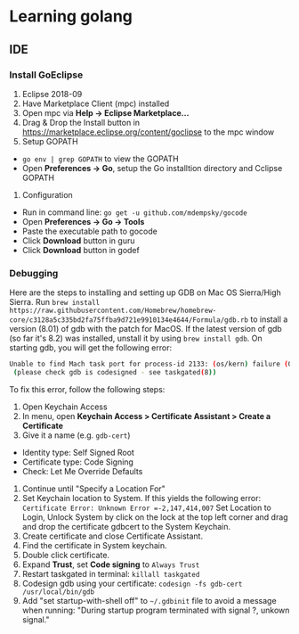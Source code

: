 # Learning golang
## IDE

### Install GoEclipse
1. Eclipse 2018-09
1. Have Marketplace Client (mpc) installed
1. Open mpc via **Help -> Eclipse Marketplace...**
1. Drag & Drop the Install button in https://marketplace.eclipse.org/content/goclipse to the mpc window
1. Setup GOPATH
  * `go env | grep GOPATH` to view the GOPATH
  * Open **Preferences -> Go**, setup the Go installtion directory and Cclipse GOPATH
1. Configuration
  * Run in command line: `go get -u github.com/mdempsky/gocode`
  * Open **Preferences -> Go -> Tools**
  * Paste the executable path to gocode
  * Click **Download** button in guru
  * Click **Download** button in godef
 
### Debugging
Here are the steps to installing and setting up GDB on Mac OS Sierra/High Sierra.
Run `brew install https://raw.githubusercontent.com/Homebrew/homebrew-core/c3128a5c335bd2fa75ffba9d721e9910134e4644/Formula/gdb.rb` to install a version (8.01) of gdb with the patch for MacOS. If the latest version of gdb (so far it's 8.2) was installed, unstall it by using `brew install gdb`.
On starting gdb, you will get the following error:
```bash
Unable to find Mach task port for process-id 2133: (os/kern) failure (0x5).
 (please check gdb is codesigned - see taskgated(8))
```

To fix this error, follow the following steps:

1. Open Keychain Access
1. In menu, open **Keychain Access > Certificate Assistant > Create a Certificate**
1. Give it a name (e.g. `gdb-cert`)
  + Identity type: Self Signed Root
  + Certificate type: Code Signing
  + Check: Let Me Override Defaults
1. Continue until "Specify a Location For"
1. Set Keychain location to System. If this yields the following error:
`Certificate Error: Unknown Error =-2,147,414,007`
Set Location to Login, Unlock System by click on the lock at the top left corner and drag and drop the certificate gdbcert to the System Keychain.
1. Create certificate and close Certificate Assistant.
1. Find the certificate in System keychain.
1. Double click certificate.
1. Expand **Trust**, set **Code signing** to `Always Trust`
1. Restart taskgated in terminal: `killall taskgated`
1. Codesign gdb using your certificate: `codesign -fs gdb-cert /usr/local/bin/gdb`
1. Add "set startup-with-shell off" to `~/.gdbinit` file to avoid a message when running: "During startup program terminated with signal ?, unkown signal."

